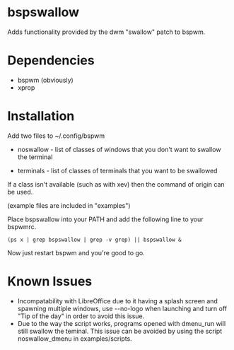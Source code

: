 # bspswallow
Adds functionality provided by the dwm "swallow" patch to bspwm.

# Dependencies

* bspwm (obviously)
* xprop

# Installation
Add two files to ~/.config/bspwm

* noswallow - list of classes of windows that you don't want to swallow the terminal

* terminals - list of classes of terminals that you want to be swallowed

If a class isn't available (such as with xev) then the command of origin can be used.

(example files are included in "examples")

Place bspswallow into your PATH and add the following line to your bspwmrc.

```
(ps x | grep bspswallow | grep -v grep) || bspswallow &
```

Now just restart bspwm and you're good to go.

# Known Issues

* Incompatability with LibreOffice due to it having a splash screen and spawning multiple windows, use --no-logo when launching and turn off "Tip of the day" in order to avoid this issue.
* Due to the way the script works, programs opened with dmenu_run will still swallow the teminal. This issue can be avoided by using the script noswallow_dmenu in examples/scripts.
